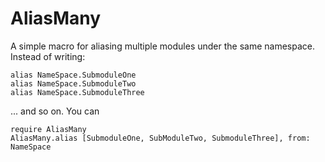 AliasMany
=========

A simple macro for aliasing multiple modules under the same namespace.
Instead of writing:
```
alias NameSpace.SubmoduleOne
alias NameSpace.SubmoduleTwo
alias NameSpace.SubmoduleThree
```
... and so on. You can
```
require AliasMany
AliasMany.alias [SubmoduleOne, SubModuleTwo, SubmoduleThree], from: NameSpace
```
